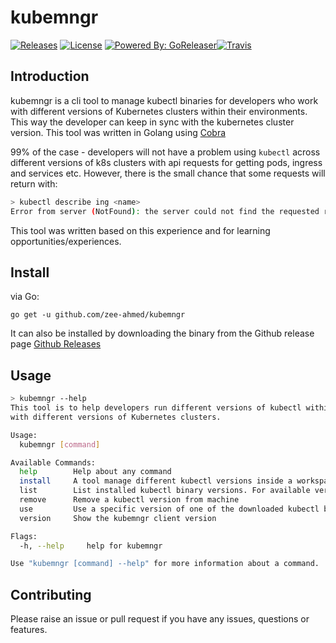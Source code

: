 # kubemngr

[![Releases](https://img.shields.io/github/release/zee-ahmed/kubemngr.svg?style=flat-square)](https://github.com/zee-ahmed/kubemngr/releases/latest) [![License](https://img.shields.io/badge/License-Apache%202.0-blue.svg)](/LICENSE) <!-- [![SayThanks.io]()] --> [![Powered By: GoReleaser](https://img.shields.io/badge/powered%20by-goreleaser-green.svg?style=flat-square)](https://github.com/goreleaser)[![Travis](https://img.shields.io/travis/zee-ahmed/kubemngr/master.svg?style=flat-square)](https://travis-ci.org/zee-ahmed/kubemngr)

## Introduction

kubemngr is a cli tool to manage kubectl binaries for developers who work with different versions of Kubernetes clusters within their environments. This way the developer can keep in sync with the kubernetes cluster version. This tool was written in Golang using [Cobra](https://github.com/spf13/cobra)

99% of the case - developers will not have a problem using `kubectl` across different versions of k8s clusters with api requests for getting pods, ingress and services etc. However, there is the small chance that some requests will return with:

```bash
> kubectl describe ing <name>
Error from server (NotFound): the server could not find the requested resource
```

This tool was written based on this experience and for learning opportunities/experiences.

## Install

via Go:

```
go get -u github.com/zee-ahmed/kubemngr
```

It can also be installed by downloading the binary from the Github release page [Github Releases](https://github.com/zee-ahmed/kubemngr/releases)

## Usage

```bash
> kubemngr --help
This tool is to help developers run different versions of kubectl within their workspace and to support working
with different versions of Kubernetes clusters.

Usage:
  kubemngr [command]

Available Commands:
  help        Help about any command
  install     A tool manage different kubectl versions inside a workspace.
  list        List installed kubectl binary versions. For available versions, see --remote
  remove      Remove a kubectl version from machine
  use         Use a specific version of one of the downloaded kubectl binaries
  version     Show the kubemngr client version

Flags:
  -h, --help     help for kubemngr

Use "kubemngr [command] --help" for more information about a command.
```

## Contributing

Please raise an issue or pull request if you have any issues, questions or features.
